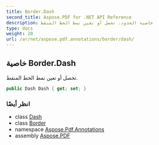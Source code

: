 ```yaml
---
title: Border.Dash
second_title: Aspose.PDF for .NET API Reference
description: خاصية الحدود. تحصل أو تعين نمط الخط المنقط
type: docs
weight: 20
url: /ar/net/aspose.pdf.annotations/border/dash/
---
```

## خاصية Border.Dash

تحصل أو تعين نمط الخط المنقط.

```csharp
public Dash Dash { get; set; }
```

### انظر أيضًا

* class [Dash](../../dash/)
* class [Border](../)
* namespace [Aspose.Pdf.Annotations](../../../aspose.pdf.annotations/)
* assembly [Aspose.PDF](../../../)